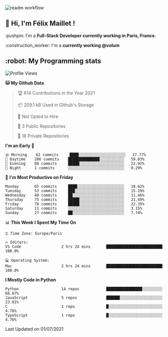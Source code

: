 ![readm workflow](https://github.com/fmaillet24/fmaillet24/actions/workflows/main.yml/badge.svg)

<h2>👋 Hi, I'm Félix Maillet !</h2>

<p>:pushpin: I'm a <strong>Full-Stack Developer currently working in Paris, France.</strong></p>
<p>:construction_worker: I'm a <strong>currently working @volum</strong></p>

<h2>:robot: My Programming stats</h2>

<!--START_SECTION:waka-->
![Profile Views](http://img.shields.io/badge/Profile%20Views-0-blue)

**🐱 My Github Data** 

> 🏆 614 Contributions in the Year 2021
 > 
> 📦 209.1 kB Used in Github's Storage 
 > 
> 🚫 Not Opted to Hire
 > 
> 📜 3 Public Repositories 
 > 
> 🔑 18 Private Repositories  
 > 
**I'm an Early 🐤** 

```text
🌞 Morning    62 commits     ████░░░░░░░░░░░░░░░░░░░░░   17.77% 
🌆 Daytime    206 commits    ██████████████░░░░░░░░░░░   59.03% 
🌃 Evening    80 commits     █████░░░░░░░░░░░░░░░░░░░░   22.92% 
🌙 Night      1 commits      ░░░░░░░░░░░░░░░░░░░░░░░░░   0.29%

```
📅 **I'm Most Productive on Friday** 

```text
Monday       65 commits     ████░░░░░░░░░░░░░░░░░░░░░   18.62% 
Tuesday      53 commits     ███░░░░░░░░░░░░░░░░░░░░░░   15.19% 
Wednesday    40 commits     ██░░░░░░░░░░░░░░░░░░░░░░░   11.46% 
Thursday     75 commits     █████░░░░░░░░░░░░░░░░░░░░   21.49% 
Friday       78 commits     █████░░░░░░░░░░░░░░░░░░░░   22.35% 
Saturday     11 commits     ░░░░░░░░░░░░░░░░░░░░░░░░░   3.15% 
Sunday       27 commits     ██░░░░░░░░░░░░░░░░░░░░░░░   7.74%

```


📊 **This Week I Spent My Time On** 

```text
⌚︎ Time Zone: Europe/Paris

🔥 Editors: 
VS Code                  2 hrs 24 mins       █████████████████████████   100.0%

💻 Operating System: 
Mac                      2 hrs 24 mins       █████████████████████████   100.0%

```

**I Mostly Code in Python** 

```text
Python                   14 repos            ████████████████░░░░░░░░░   66.67% 
JavaScript               5 repos             ██████░░░░░░░░░░░░░░░░░░░   23.81% 
C                        1 repo              █░░░░░░░░░░░░░░░░░░░░░░░░   4.76% 
TypeScript               1 repo              █░░░░░░░░░░░░░░░░░░░░░░░░   4.76%

```



 Last Updated on 01/07/2021
<!--END_SECTION:waka-->
